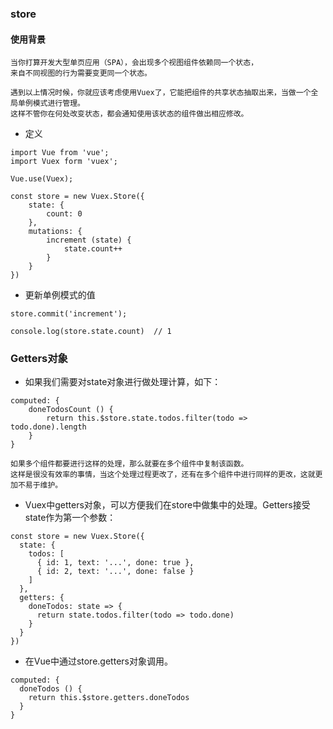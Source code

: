 ### store


#### 使用背景
```text
当你打算开发大型单页应用（SPA），会出现多个视图组件依赖同一个状态，
来自不同视图的行为需要变更同一个状态。

遇到以上情况时候，你就应该考虑使用Vuex了，它能把组件的共享状态抽取出来，当做一个全局单例模式进行管理。
这样不管你在何处改变状态，都会通知使用该状态的组件做出相应修改。

```

* 定义
```vue
import Vue from 'vue';
import Vuex form 'vuex';

Vue.use(Vuex);

const store = new Vuex.Store({
    state: {
        count: 0
    },
    mutations: {
        increment (state) {
            state.count++
        }
    }
})
```

* 更新单例模式的值
```vue
store.commit('increment');

console.log(store.state.count)  // 1
```

### Getters对象

* 如果我们需要对state对象进行做处理计算，如下：
```vue
computed: {
    doneTodosCount () {
        return this.$store.state.todos.filter(todo => todo.done).length
    }
}
```
```text
如果多个组件都要进行这样的处理，那么就要在多个组件中复制该函数。
这样是很没有效率的事情，当这个处理过程更改了，还有在多个组件中进行同样的更改，这就更加不易于维护。
```

* Vuex中getters对象，可以方便我们在store中做集中的处理。Getters接受state作为第一个参数：
```vue
const store = new Vuex.Store({
  state: {
    todos: [
      { id: 1, text: '...', done: true },
      { id: 2, text: '...', done: false }
    ]
  },
  getters: {
    doneTodos: state => {
      return state.todos.filter(todo => todo.done)
    }
  }
})
```
* 在Vue中通过store.getters对象调用。
```vue
computed: {
  doneTodos () {
    return this.$store.getters.doneTodos
  }
}
```